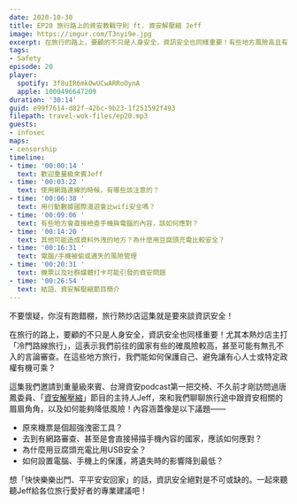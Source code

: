 ```yaml
---
date: 2020-10-30
title: EP20 旅行路上的資安教戰守則 ft. 資安解壓縮 Jeff
image: https://imgur.com/T3nyi9e.jpg
excerpt: 在旅行的路上，要顧的不只是人身安全，資訊安全也同樣重要！有些地方風險高且有言論審查，這時我們可以如何保護自己的隱私？這集我們邀請到重量級來賓、台灣資安podcast第一把交椅、「資安解壓縮」節目的主持人Jeff，來和我們聊聊旅行途中跟資安相關的眉眉角角，以及如何能夠降低風險。一起來聽聽Jeff給各位旅行愛好者的專業建議吧！
tags:
- Safety
episode: 20
player:
  spotify: 3f8uIR6mkOwUCwARRoOynA
  apple: 1000496647209
duration: '30:14'
guid: e99f7614-d82f-42bc-9b23-1f251592f493
filepath: travel-wok-files/ep20.mp3
guests:
- infosec
maps:
- censorship
timeline:
- time: '00:00:14 '
  text: 歡迎重量級來賓Jeff
- time: '00:03:22 '
  text: 使用網路連線的時候，有哪些該注意的？
- time: '00:06:38 '
  text: 用行動數據國際漫遊會比wifi安全嗎？
- time: '00:09:06 '
  text: 有些地方會直接檢查手機與電腦的內容，該如何應對？
- time: '00:14:20 '
  text: 其他可能造成資料外洩的地方？為什麼用豆腐頭充電比較安全？
- time: '00:16:31 '
  text: 電腦/手機被偷或遺失的風險管理
- time: '00:20:31 '
  text: 機票以及社群媒體打卡可能引發的資安問題
- time: '00:26:54 '
  text: 結語、資安解壓縮節目簡介
---
```


不要懷疑，你沒有跑錯棚，旅行熱炒店這集就是要來談資訊安全！

在旅行的路上，要顧的不只是人身安全，資訊安全也同樣重要！尤其本熱炒店主打「冷門路線旅行」，這表示我們前往的國家有些的確風險較高，甚至可能有無孔不入的言論審查。在這些地方旅行，我們能如何保護自己、避免讓有心人士或特定政權有機可乘？

這集我們邀請到重量級來賓、台灣資安podcast第一把交椅、不久前才剛訪問過唐鳳委員、「[資安解壓縮](https://infosecdecompress.com/)」節目的主持人Jeff，來和我們聊聊旅行途中跟資安相關的眉眉角角，以及如何能夠降低風險！內容涵蓋像是以下議題——

* 原來機票是個超強洩密工具？
* 去到有網路審查、甚至是會直接掃描手機內容的國家，應該如何應對？
* 為什麼用豆腐頭充電比用USB安全？
* 如何設置電腦、手機上的保護，將遺失時的影響降到最低？

想「快快樂樂出門、平平安安回家」的話，資訊安全絕對是不可或缺的。一起來聽聽Jeff給各位旅行愛好者的專業建議吧！

